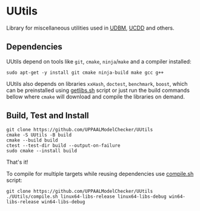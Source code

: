 # UUtils
Library for miscellaneous utilities used in [UDBM](https://github.com/UPPAALModelChecker/UDBM), [UCDD](https://github.com/UPPAALModelChecker/UCDD) and others.

## Dependencies
UUtils depend on tools like `git`, `cmake`, `ninja`/`make` and a compiler installed:
```shell
sudo apt-get -y install git cmake ninja-build make gcc g++
```
UUtils also depends on libraries `xxHash`, `doctest`, `benchmark`, `boost`, which can be preinstalled using [getlibs.sh](getlibs.sh) script or just run the build commands bellow where `cmake` will download and compile the libraries on demand.

## Build, Test and Install
```shell
git clone https://github.com/UPPAALModelChecker/UUtils
cmake -S UUtils -B build
cmake --build build
ctest --test-dir build --output-on-failure
sudo cmake --install build
```
That's it!

To compile for multiple targets while reusing dependencies use [compile.sh](compile.sh) script:
```shell
git clone https://github.com/UPPAALModelChecker/UUtils
./UUtils/compile.sh linux64-libs-release linux64-libs-debug win64-libs-release win64-libs-debug
```
